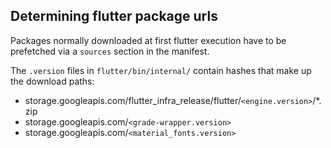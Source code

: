 ## Determining flutter package urls

Packages normally downloaded at first flutter execution have to be prefetched via a `sources` section in the manifest.

The `.version` files in `flutter/bin/internal/` contain hashes that make up the download paths:

* storage.googleapis.com/flutter_infra_release/flutter/`<engine.version>`/*.zip
* storage.googleapis.com/`<grade-wrapper.version>`
* storage.googleapis.com/`<material_fonts.version>`
